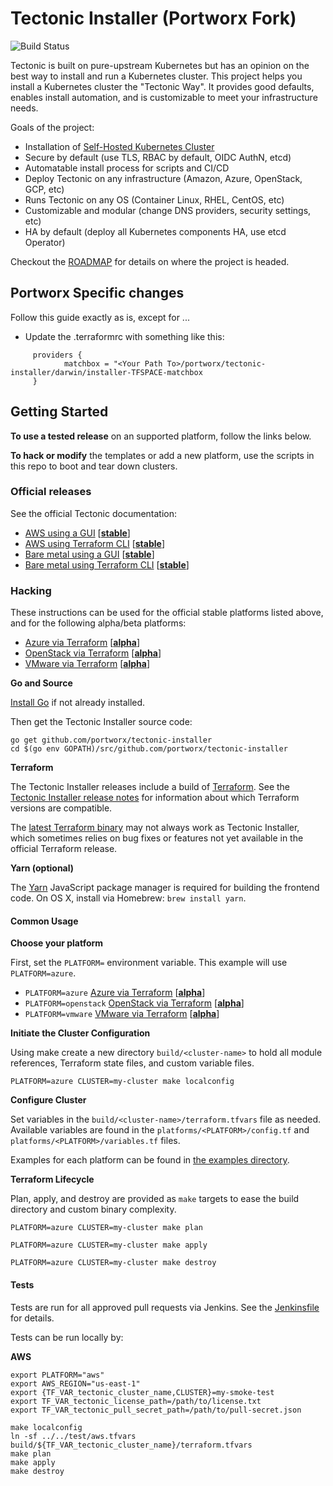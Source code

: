 # Tectonic Installer (Portworx Fork)
![Build Status](https://jenkins-tectonic-installer.prod.coreos.systems/buildStatus/icon?job=tectonic-installer/master)

Tectonic is built on pure-upstream Kubernetes but has an opinion on the best way to install and run a Kubernetes cluster. This project helps you install a Kubernetes cluster the "Tectonic Way". It provides good defaults, enables install automation, and is customizable to meet your infrastructure needs.

Goals of the project:

- Installation of [Self-Hosted Kubernetes Cluster](https://github.com/kubernetes/community/blob/master/contributors/design-proposals/self-hosted-kubernetes.md)
- Secure by default (use TLS, RBAC by default, OIDC AuthN, etcd)
- Automatable install process for scripts and CI/CD
- Deploy Tectonic on any infrastructure (Amazon, Azure, OpenStack, GCP, etc)
- Runs Tectonic on any OS (Container Linux, RHEL, CentOS, etc)
- Customizable and modular (change DNS providers, security settings, etc)
- HA by default (deploy all Kubernetes components HA, use etcd Operator)

Checkout the [ROADMAP](ROADMAP.md) for details on where the project is headed.

## Portworx Specific changes

Follow this guide exactly as is, except for ...

* Update the  .terraformrc with something like this:

```
     providers {
            matchbox = "<Your Path To>/portworx/tectonic-installer/darwin/installer-TFSPACE-matchbox
     }
```



## Getting Started

**To use a tested release** on an supported platform, follow the links below.

**To hack or modify** the templates or add a new platform, use the scripts in this repo to boot and tear down clusters.

### Official releases

See the official Tectonic documentation:

- [AWS using a GUI](https://coreos.com/tectonic/docs/latest/install/aws/) [[**stable**][platform-lifecycle]]
- [AWS using Terraform CLI](https://coreos.com/tectonic/docs/latest/install/aws/aws-terraform.html) [[**stable**][platform-lifecycle]]
- [Bare metal using a GUI](https://coreos.com/tectonic/docs/latest/install/bare-metal/) [[**stable**][platform-lifecycle]]
- [Bare metal using Terraform CLI](https://coreos.com/tectonic/docs/latest/install/bare-metal/metal-terraform.html) [[**stable**][platform-lifecycle]]

### Hacking

These instructions can be used for the official stable platforms listed above, and for the following alpha/beta platforms:

- [Azure via Terraform](Documentation/install/azure/azure-terraform.md) [[**alpha**][platform-lifecycle]]
- [OpenStack via Terraform](Documentation/install/openstack/openstack-terraform.md) [[**alpha**][platform-lifecycle]]
- [VMware via Terraform](Documentation/install/vmware/vmware-terraform.md) [[**alpha**][platform-lifecycle]]

**Go and Source**

[Install Go](https://golang.org/doc/install) if not already installed.

Then get the Tectonic Installer source code:

```
go get github.com/portworx/tectonic-installer
cd $(go env GOPATH)/src/github.com/portworx/tectonic-installer
```

**Terraform**

The Tectonic Installer releases include a build of [Terraform](https://terraform.io). See the [Tectonic Installer release notes][release-notes] for information about which Terraform versions are compatible.

The [latest Terraform binary](https://www.terraform.io/downloads.html) may not always work as Tectonic Installer, which sometimes relies on bug fixes or features not yet available in the official Terraform release.

**Yarn (optional)**

The [Yarn](https://yarnpkg.com) JavaScript package manager is required for building the frontend code. On OS X, install via Homebrew: `brew install yarn`.

#### Common Usage

**Choose your platform**

First, set the `PLATFORM=` environment variable. This example will use `PLATFORM=azure`.

- `PLATFORM=azure` [Azure via Terraform](Documentation/install/azure/azure-terraform.md) [[**alpha**][platform-lifecycle]]
- `PLATFORM=openstack` [OpenStack via Terraform](Documentation/install/openstack/openstack-terraform.md) [[**alpha**][platform-lifecycle]]
- `PLATFORM=vmware` [VMware via Terraform](Documentation/install/vmware/vmware-terraform.md) [[**alpha**][platform-lifecycle]]

**Initiate the Cluster Configuration**

Using make create a new directory `build/<cluster-name>` to hold all module references, Terraform state files, and custom variable files.

```
PLATFORM=azure CLUSTER=my-cluster make localconfig
```

**Configure Cluster**

Set variables in the `build/<cluster-name>/terraform.tfvars` file as needed. Available variables are found in the `platforms/<PLATFORM>/config.tf` and `platforms/<PLATFORM>/variables.tf` files.

Examples for each platform can be found in [the examples directory](examples/).

**Terraform Lifecycle**

Plan, apply, and destroy are provided as `make` targets to ease the build directory and custom binary complexity.

```
PLATFORM=azure CLUSTER=my-cluster make plan
```

```
PLATFORM=azure CLUSTER=my-cluster make apply
```

```
PLATFORM=azure CLUSTER=my-cluster make destroy
```

#### Tests

Tests are run for all approved pull requests via Jenkins. See the [Jenkinsfile](./Jenkinsfile) for details.

Tests can be run locally by:


**AWS**

```
export PLATFORM="aws"
export AWS_REGION="us-east-1"
export {TF_VAR_tectonic_cluster_name,CLUSTER}=my-smoke-test
export TF_VAR_tectonic_license_path=/path/to/license.txt
export TF_VAR_tectonic_pull_secret_path=/path/to/pull-secret.json

make localconfig
ln -sf ../../test/aws.tfvars build/${TF_VAR_tectonic_cluster_name}/terraform.tfvars
make plan
make apply
make destroy
```

[platform-lifecycle]: Documentation/platform-lifecycle.md
[release-notes]: https://coreos.com/tectonic/releases/
